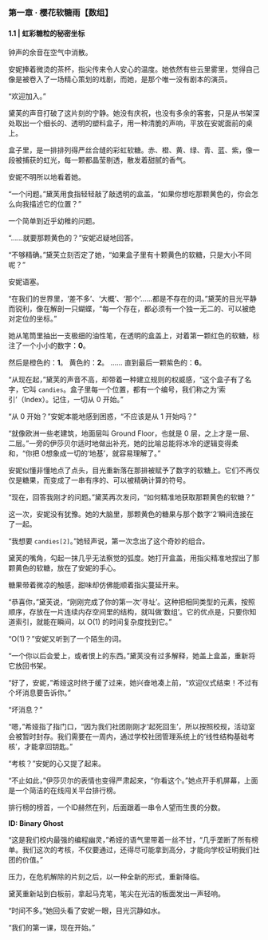 ### **第一章 · 樱花软糖雨【数组】**

#### **1.1 | 虹彩糖粒的秘密坐标**

钟声的余音在空气中消散。

安妮捧着微烫的茶杯，指尖传来令人安心的温度。她依然有些云里雾里，觉得自己像是被卷入了一场精心策划的戏剧，而她，是那个唯一没有剧本的演员。

“欢迎加入。”

黛芙的声音打破了这片刻的宁静。她没有庆祝，也没有多余的客套，只是从书架深处取出一个细长的、透明的塑料盒子，用一种清脆的声响，平放在安妮面前的桌上。

盒子里，是一排排列得严丝合缝的彩虹软糖。赤、橙、黄、绿、青、蓝、紫，像一段被捕获的虹光，每一颗都晶莹剔透，散发着甜腻的香气。

安妮不明所以地看着她。

“一个问题。”黛芙用食指轻轻敲了敲透明的盒盖，“如果你想吃那颗黄色的，你会怎么向我描述它的位置？”

一个简单到近乎幼稚的问题。

“……就要那颗黄色的？”安妮迟疑地回答。

“不够精确。”黛芙立刻否定了她，“如果盒子里有十颗黄色的软糖，只是大小不同呢？”

安妮语塞。

“在我们的世界里，‘差不多’、‘大概’、‘那个’……都是不存在的词。”黛芙的目光平静而锐利，像在解剖一只蝴蝶，“每一个存在，都必须有一个独一无二的、可以被绝对定位的坐标。”

她从笔筒里抽出一支极细的油性笔，在透明的盒盖上，对着第一颗红色的软糖，标注了一个小小的数字：**0**。

然后是橙色的：**1**。
黄色的：**2**。
……
直到最后一颗紫色的：**6**。



“从现在起，”黛芙的声音不高，却带着一种建立规则的权威感，“这个盒子有了名字，它叫 `candies`。盒子里每一个位置，都有一个编号，我们称之为‘索引’（Index）。记住，一切从 0 开始。”

“从 0 开始？”安妮本能地感到困惑，“不应该是从 1 开始吗？”

“就像欧洲一些老建筑，地面层叫 Ground Floor，也就是 0 层，之上才是一层、二层。”一旁的伊莎贝尔适时地做出补充，她的比喻总能将冰冷的逻辑变得柔和，“你把 0想象成一切的‘地基’，就容易理解了。”

安妮似懂非懂地点了点头，目光重新落在那排被赋予了数字的软糖上。它们不再仅仅是糖果，而变成了一串有序的、可以被精确计算的符号。

“现在，回答我刚才的问题。”黛芙再次发问，“如何精准地获取那颗黄色的软糖？”

这一次，安妮没有犹豫。她的大脑里，那颗黄色的糖果与那个数字‘2’瞬间连接在了一起。

“我想要 `candies[2]`。”她轻声说，第一次念出了这个奇妙的组合。

黛芙的嘴角，勾起一抹几乎无法察觉的弧度。她打开盒盖，用指尖精准地捏出了那颗黄色的软糖，放在了安妮的手心。

糖果带着微凉的触感，甜味却仿佛能顺着指尖蔓延开来。

“恭喜你，”黛芙说，“刚刚完成了你的第一次‘寻址’。这种把相同类型的元素，按照顺序，存放在一片连续内存空间里的结构，就叫做‘数组’。它的优点是，只要你知道索引，就能在瞬间，以 O(1) 的时间复杂度找到它。”

“O(1)？”安妮又听到了一个陌生的词。

“一个你以后会爱上，或者恨上的东西。”黛芙没有过多解释，她盖上盒盖，重新将它放回书架。

“好了，安妮，”希娅这时终于缓了过来，她兴奋地凑上前，“欢迎仪式结束！不过有个坏消息要告诉你。”

“坏消息？”

“嗯，”希娅指了指门口，“因为我们社团刚刚才‘起死回生’，所以按照校规，活动室会被暂时封存。我们需要在一周内，通过学校社团管理系统上的‘线性结构基础考核’，才能拿回钥匙。”

“考核？”安妮的心又提了起来。

“不止如此，”伊莎贝尔的表情也变得严肃起来，“你看这个。”她点开手机屏幕，上面是一个简洁的在线闯关平台排行榜。

排行榜的榜首，一个ID赫然在列，后面跟着一串令人望而生畏的分数。

**ID: Binary Ghost**

“这是我们校内最强的编程幽灵，”希娅的语气里带着一丝不甘，“几乎垄断了所有榜单。我们这次的考核，不仅要通过，还得尽可能拿到高分，才能向学校证明我们社团的价值。”

压力，在危机解除的片刻之后，以一种全新的形式，重新降临。

黛芙重新站到白板前，拿起马克笔，笔尖在光洁的板面发出一声轻响。

“时间不多。”她回头看了安妮一眼，目光沉静如水。

“我们的第一课，现在开始。”